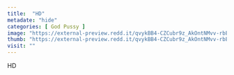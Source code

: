 ```yaml
---
title:  "HD"
metadate: "hide"
categories: [ God Pussy ]
image: "https://external-preview.redd.it/qvykBB4-CZCubr9z_AkOntNMvv-rbET_sElvAu0rbOY.jpg?auto=webp&s=8c85fd92258f370fb09dbf1a589f0a4a699cede7"
thumb: "https://external-preview.redd.it/qvykBB4-CZCubr9z_AkOntNMvv-rbET_sElvAu0rbOY.jpg?width=1080&crop=smart&auto=webp&s=cbaa8fcbc589e7cd54e86ff54e612231a2f89a83"
visit: ""
---
```

HD
